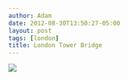 ```yaml
---
author: Adam
date: 2012-08-30T13:50:27-05:00
layout: post
tags: [london]
title: London Tower Bridge
---
```


![](/media/m9l5xc481s1qga9s2o1_1280.jpg)
